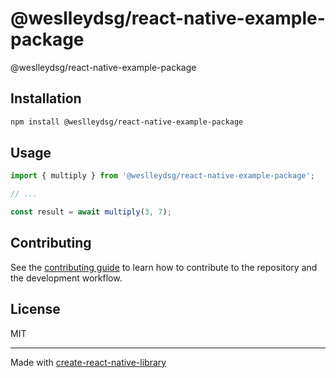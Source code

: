 # @weslleydsg/react-native-example-package

@weslleydsg/react-native-example-package

## Installation

```sh
npm install @weslleydsg/react-native-example-package
```

## Usage

```js
import { multiply } from '@weslleydsg/react-native-example-package';

// ...

const result = await multiply(3, 7);
```

## Contributing

See the [contributing guide](CONTRIBUTING.md) to learn how to contribute to the repository and the development workflow.

## License

MIT

---

Made with [create-react-native-library](https://github.com/callstack/react-native-builder-bob)
